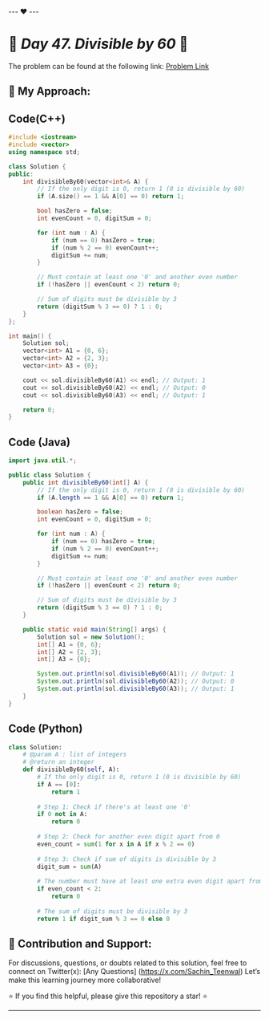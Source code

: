 --- ❤️ ---

# 🚀 _Day 47. Divisible by 60_ 🧠


The problem can be found at the following link: [Problem Link](https://www.interviewbit.com/problems/divisible-by-60/)

## 🎯 **My Approach:**


## Code(C++)
```cpp
#include <iostream>
#include <vector>
using namespace std;

class Solution {
public:
    int divisibleBy60(vector<int>& A) {
        // If the only digit is 0, return 1 (0 is divisible by 60)
        if (A.size() == 1 && A[0] == 0) return 1;

        bool hasZero = false;
        int evenCount = 0, digitSum = 0;

        for (int num : A) {
            if (num == 0) hasZero = true;
            if (num % 2 == 0) evenCount++;
            digitSum += num;
        }

        // Must contain at least one '0' and another even number
        if (!hasZero || evenCount < 2) return 0;

        // Sum of digits must be divisible by 3
        return (digitSum % 3 == 0) ? 1 : 0;
    }
};

int main() {
    Solution sol;
    vector<int> A1 = {0, 6};
    vector<int> A2 = {2, 3};
    vector<int> A3 = {0};

    cout << sol.divisibleBy60(A1) << endl; // Output: 1
    cout << sol.divisibleBy60(A2) << endl; // Output: 0
    cout << sol.divisibleBy60(A3) << endl; // Output: 1

    return 0;
}

```

## Code (Java)

```java
import java.util.*;

public class Solution {
    public int divisibleBy60(int[] A) {
        // If the only digit is 0, return 1 (0 is divisible by 60)
        if (A.length == 1 && A[0] == 0) return 1;

        boolean hasZero = false;
        int evenCount = 0, digitSum = 0;

        for (int num : A) {
            if (num == 0) hasZero = true;
            if (num % 2 == 0) evenCount++;
            digitSum += num;
        }

        // Must contain at least one '0' and another even number
        if (!hasZero || evenCount < 2) return 0;

        // Sum of digits must be divisible by 3
        return (digitSum % 3 == 0) ? 1 : 0;
    }

    public static void main(String[] args) {
        Solution sol = new Solution();
        int[] A1 = {0, 6};
        int[] A2 = {2, 3};
        int[] A3 = {0};

        System.out.println(sol.divisibleBy60(A1)); // Output: 1
        System.out.println(sol.divisibleBy60(A2)); // Output: 0
        System.out.println(sol.divisibleBy60(A3)); // Output: 1
    }
}

```

## Code (Python)

```python
class Solution:
    # @param A : list of integers
    # @return an integer
    def divisibleBy60(self, A):
        # If the only digit is 0, return 1 (0 is divisible by 60)
        if A == [0]:
            return 1
        
        # Step 1: Check if there's at least one '0'
        if 0 not in A:
            return 0
        
        # Step 2: Check for another even digit apart from 0
        even_count = sum(1 for x in A if x % 2 == 0)
        
        # Step 3: Check if sum of digits is divisible by 3
        digit_sum = sum(A)
        
        # The number must have at least one extra even digit apart from 0
        if even_count < 2:
            return 0
        
        # The sum of digits must be divisible by 3
        return 1 if digit_sum % 3 == 0 else 0

```



## 🎯 **Contribution and Support:**

For discussions, questions, or doubts related to this solution, feel free to connect on Twitter(x): [Any Questions] (https://x.com/Sachin_Teenwal) Let’s make this learning journey more collaborative!

⭐ If you find this helpful, please give this repository a star! ⭐

---
